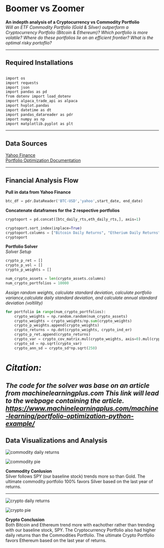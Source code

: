 # Boomer vs Zoomer
**An indepth analysis of a Cryptocurrency vs Commodity Portfolio** <Br/>
*Will an ETF Commodity Portfolio (Gold & Silver) outperform a Cryptocurrency Portfolio (Bitcoin & Ethereum)? Which portfolio is more volatile? Where do these portfolios lie on an efficient frontier? What is the optimal risky portoflio?*

---

## Required Installations

```bash

import os
import requests
import json
import pandas as pd
from dotenv import load_dotenv
import alpaca_trade_api as alpaca
import hvplot.pandas 
import datetime as dt 
import pandas_datareader as pdr
import numpy as np 
import matplotlib.pyplot as plt

```
---

## Data Sources
[Yahoo Finance](https://finance.yahoo.com/) <Br/>
[Portfolio Optimization Documentation](https://www.machinelearningplus.com/machine-learning/portfolio-optimization-python-example/)

---

## Financial Analysis Flow
**Pull in data from Yahoo Finance** <Br/>
```python
btc_df = pdr.DataReader('BTC-USD','yahoo',start_date, end_date) 
```


**Concatenate dataframes for the 2 respective portfolios** <Br/>
```python
cryptoport = pd.concat([btc_daily_rts,eth_daily_rts,], axis=1) 

cryptoport.sort_index(inplace=True) 
cryptoport.columns = ["Bitcoin Daily Returns", "Etherium Daily Returns"]
cryptoport
```

**Portfolio Solver** <Br/>
*Solver Setup* <Br/>
```python
crypto_p_ret = []
crypto_p_vol = [] 
crypto_p_weights = [] 

num_crypto_assets = len(crypto_assets.columns)
num_crypto_portfolios = 10000 
```

*Assign random weights, calculate standard deviation, calculate portfolio variance,calculate daily standard deviation, and calculate annual standard deviation (voltility)* <Br/>
```python
for portfolio in range(num_crypto_portfolios): 
    crypto_weights = np.random.random(num_crypto_assets) 
    crypto_weights = crypto_weights/np.sum(crypto_weights) 
    crypto_p_weights.append(crypto_weights) 
    crypto_returns = np.dot(crypto_weights, crypto_ind_er)                       
    crypto_p_ret.append(crypto_returns) 
    crypto_var = crypto_cov_matrix.mul(crypto_weights, axis=0).mul(crypto_weights, axis=1).sum().sum() 
    crypto_sd = np.sqrt(crypto_var)
    crypto_ann_sd = crypto_sd*np.sqrt(250) 
```
# *Citation:* <Br/>
*The code for the solver was base on an article from machinelearningplus.com*
*This link will lead to the webpage containing the article.*
*https://www.machinelearningplus.com/machine-learning/portfolio-optimization-python-example/* <Br/>
---

## Data Visualizations and Analysis
![commodity daily returns](https://github.com/BRichterman/Team7-Project-1/blob/main/Images/commodity%20daily%20returns%20vs%20spy.jpg)

![commodity pie](https://github.com/BRichterman/Team7-Project-1/blob/main/Images/commodity%20pie.jpg)

**Commodity Conlusion** <Br/>
Silver follows SPY (our baseline stock) trends more so than Gold. The ultimate commodity portfolio 100% favors Silver based on the last year of returns.

---

![crypto daily returns](https://github.com/BRichterman/Team7-Project-1/blob/main/Images/crypto%20daily%20returns%20vs%20spy.jpg)

![crypto pie](https://github.com/BRichterman/Team7-Project-1/blob/main/Images/crypto%20pie.jpg)

**Crypto Conclusion** <Br/>
Both Bitcoin and Ethereum trend more with eachother rather than trending with our baseline stock, SPY. The Cryptocurrency Portfolio also had higher daily returns than the Commodities Portfolio. The ultimate Crypto Portfolio favors Ethereum based on the last year of returns.
